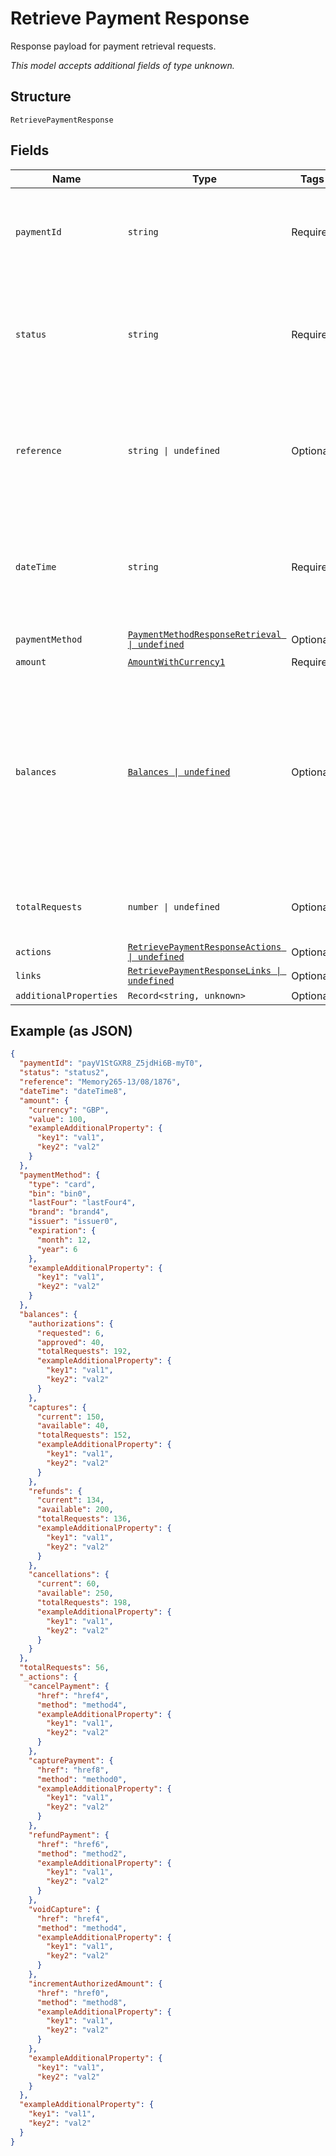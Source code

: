 
# Retrieve Payment Response

Response payload for payment retrieval requests.

*This model accepts additional fields of type unknown.*

## Structure

`RetrievePaymentResponse`

## Fields

| Name | Type | Tags | Description |
|  --- | --- | --- | --- |
| `paymentId` | `string` | Required | Globally unique identifer defined by Worldpay.<br><br>**Constraints**: *Minimum Length*: `25`, *Maximum Length*: `25`, *Pattern*: `^[A-Za-z0-9_-]{25}$` |
| `status` | `string` | Required | Current state of the payment; one of the following:<br>authorized \| partially authorized \| refused \| captured \| cancelled \| refunded \| partially refunded \| settled \| settlement rejected |
| `reference` | `string \| undefined` | Optional | Unique reference generated by you that is used to identify a payment throughout its lifecycle.<br><br>**Constraints**: *Minimum Length*: `1`, *Maximum Length*: `64` |
| `dateTime` | `string` | Required | Date and time, conforming to the ISO-8601 specification, that the transaction was received and processed.<br><br>**Constraints**: *Minimum Length*: `1`, *Maximum Length*: `20` |
| `paymentMethod` | [`PaymentMethodResponseRetrieval \| undefined`](../../doc/models/containers/payment-method-response-retrieval.md) | Optional | Response data specific to the payment method. |
| `amount` | [`AmountWithCurrency1`](../../doc/models/amount-with-currency-1.md) | Required | the value and currency |
| `balances` | [`Balances \| undefined`](../../doc/models/balances.md) | Optional | Balances data for response payloads; except where noted, balance amounts (example: _authorizations.approved_) will reflect the original operation performed  and will not be incremented or decremented based on other operations (example: partial cancellation). Interrogate the "total" field to obtain a net balance amount of the payment. |
| `totalRequests` | `number \| undefined` | Optional | Total number of requests (creation and follow-ons) comprising the overall payment resource. |
| `actions` | [`RetrievePaymentResponseActions \| undefined`](../../doc/models/retrieve-payment-response-actions.md) | Optional | - |
| `links` | [`RetrievePaymentResponseLinks \| undefined`](../../doc/models/retrieve-payment-response-links.md) | Optional | - |
| `additionalProperties` | `Record<string, unknown>` | Optional | - |

## Example (as JSON)

```json
{
  "paymentId": "payV1StGXR8_Z5jdHi6B-myT0",
  "status": "status2",
  "reference": "Memory265-13/08/1876",
  "dateTime": "dateTime8",
  "amount": {
    "currency": "GBP",
    "value": 100,
    "exampleAdditionalProperty": {
      "key1": "val1",
      "key2": "val2"
    }
  },
  "paymentMethod": {
    "type": "card",
    "bin": "bin0",
    "lastFour": "lastFour4",
    "brand": "brand4",
    "issuer": "issuer0",
    "expiration": {
      "month": 12,
      "year": 6
    },
    "exampleAdditionalProperty": {
      "key1": "val1",
      "key2": "val2"
    }
  },
  "balances": {
    "authorizations": {
      "requested": 6,
      "approved": 40,
      "totalRequests": 192,
      "exampleAdditionalProperty": {
        "key1": "val1",
        "key2": "val2"
      }
    },
    "captures": {
      "current": 150,
      "available": 40,
      "totalRequests": 152,
      "exampleAdditionalProperty": {
        "key1": "val1",
        "key2": "val2"
      }
    },
    "refunds": {
      "current": 134,
      "available": 200,
      "totalRequests": 136,
      "exampleAdditionalProperty": {
        "key1": "val1",
        "key2": "val2"
      }
    },
    "cancellations": {
      "current": 60,
      "available": 250,
      "totalRequests": 198,
      "exampleAdditionalProperty": {
        "key1": "val1",
        "key2": "val2"
      }
    }
  },
  "totalRequests": 56,
  "_actions": {
    "cancelPayment": {
      "href": "href4",
      "method": "method4",
      "exampleAdditionalProperty": {
        "key1": "val1",
        "key2": "val2"
      }
    },
    "capturePayment": {
      "href": "href8",
      "method": "method0",
      "exampleAdditionalProperty": {
        "key1": "val1",
        "key2": "val2"
      }
    },
    "refundPayment": {
      "href": "href6",
      "method": "method2",
      "exampleAdditionalProperty": {
        "key1": "val1",
        "key2": "val2"
      }
    },
    "voidCapture": {
      "href": "href4",
      "method": "method4",
      "exampleAdditionalProperty": {
        "key1": "val1",
        "key2": "val2"
      }
    },
    "incrementAuthorizedAmount": {
      "href": "href0",
      "method": "method8",
      "exampleAdditionalProperty": {
        "key1": "val1",
        "key2": "val2"
      }
    },
    "exampleAdditionalProperty": {
      "key1": "val1",
      "key2": "val2"
    }
  },
  "exampleAdditionalProperty": {
    "key1": "val1",
    "key2": "val2"
  }
}
```

